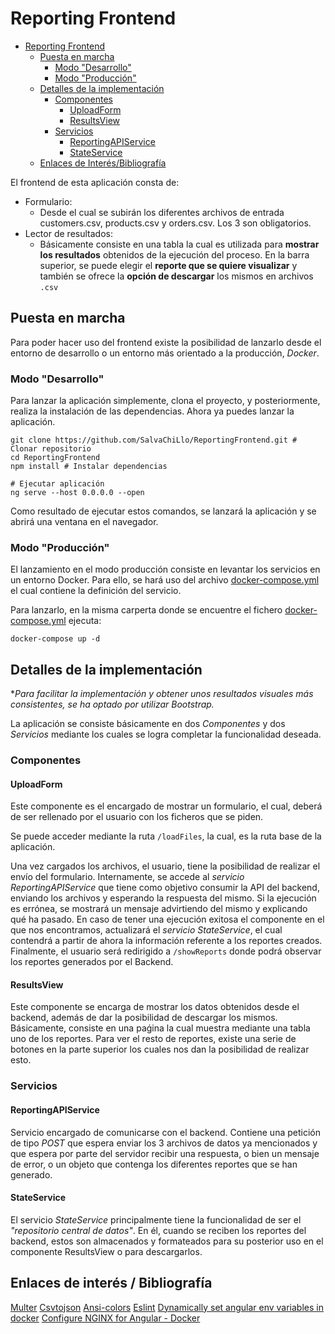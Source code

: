 # Reporting Frontend

- [Reporting Frontend](#reporting-frontend)
  - [Puesta en marcha](#puesta-en-marcha)
    - [Modo "Desarrollo"](#modo-desarrollo)
    - [Modo "Producción"](#modo-producción)
  - [Detalles de la implementación](#detalles-de-la-implementación)
    - [Componentes](#componentes)
      - [UploadForm](#uploadform)
      - [ResultsView](#resultsview)
    - [Servicios](#servicios)
      - [ReportingAPIService](#reportingapiservice)
      - [StateService](#stateservice)
  - [Enlaces de Interés/Bibliografía](#enlaces-de-interés--bibliografía)

El frontend de esta aplicación consta de:

- Formulario:
  - Desde el cual se subirán los diferentes archivos de entrada
    customers.csv, products.csv y orders.csv. Los 3 son obligatorios.
- Lector de resultados:
  - Básicamente consiste en una tabla la cual es utilizada para **mostrar los resultados** obtenidos de la ejecución del proceso. En la barra superior, se puede elegir el **reporte que se quiere visualizar** y también se ofrece la **opción de descargar** los mismos en archivos `.csv`

## Puesta en marcha

Para poder hacer uso del frontend existe la posibilidad de lanzarlo desde el entorno de desarrollo o un entorno más orientado a la producción, _Docker_.

### Modo "Desarrollo"

Para lanzar la aplicación simplemente, clona el proyecto, y posteriormente, realiza la instalación de las dependencias. Ahora ya puedes lanzar la aplicación.

```
git clone https://github.com/SalvaChiLlo/ReportingFrontend.git # Clonar repositorio
cd ReportingFrontend
npm install # Instalar dependencias

# Ejecutar aplicación
ng serve --host 0.0.0.0 --open
```

Como resultado de ejecutar estos comandos, se lanzará la aplicación y se abrirá una ventana en el navegador.

### Modo "Producción"

El lanzamiento en el modo producción consiste en levantar los servicios en un entorno Docker. Para ello, se hará uso del archivo [docker-compose.yml](https://github.com/SalvaChiLlo/ReportingFrontend/blob/main/docker-compose.yml) el cual contiene la definición del servicio.

Para lanzarlo, en la misma carperta donde se encuentre el fichero [docker-compose.yml](https://github.com/SalvaChiLlo/ReportingFrontend/blob/main/docker-compose.yml) ejecuta:

```
docker-compose up -d
```

## Detalles de la implementación

\*_Para facilitar la implementación y obtener unos resultados visuales más consistentes, se ha optado por utilizar Bootstrap._

La aplicación se consiste básicamente en dos _Componentes_ y dos _Servicios_ mediante los cuales se logra completar la funcionalidad deseada.

### Componentes

#### UploadForm

Este componente es el encargado de mostrar un formulario, el cual, deberá de ser rellenado por el usuario con los ficheros que se piden.

Se puede acceder mediante la ruta `/loadFiles`, la cual, es la ruta base de la aplicación.

Una vez cargados los archivos, el usuario, tiene la posibilidad de realizar el envío del formulario. Internamente, se accede al _servicio ReportingAPIService_ que tiene como objetivo consumir la API del backend, enviando los archivos y esperando la respuesta del mismo. Si la ejecución es errónea, se mostrará un mensaje advirtiendo del mismo y explicando qué ha pasado.
En caso de tener una ejecución exitosa el componente en el que nos encontramos, actualizará el _servicio StateService_, el cual contendrá a partir de ahora la información referente a los reportes creados.
Finalmente, el usuario será redirigido a `/showReports` donde podrá observar los reportes generados por el Backend.

#### ResultsView

Este componente se encarga de mostrar los datos obtenidos desde el backend, además de dar la posibilidad de descargar los mismos.
Básicamente, consiste en una paǵina la cual muestra mediante una tabla uno de los reportes.
Para ver el resto de reportes, existe una serie de botones en la parte superior los cuales nos dan la posibilidad de realizar esto.

### Servicios

#### ReportingAPIService

Servicio encargado de comunicarse con el backend. Contiene una petición de tipo _POST_ que espera enviar los 3 archivos de datos ya mencionados y que espera por parte del servidor recibir una respuesta, o bien un mensaje de error, o un objeto que contenga los diferentes reportes que se han generado.

#### StateService

El servicio _StateService_ principalmente tiene la funcionalidad de ser el _"repositorio central de datos"_. En él, cuando se reciben los reportes del backend, estos son almacenados y formateados para su posterior uso en el componente ResultsView o para descargarlos.

## Enlaces de interés / Bibliografía

[Multer](http://expressjs.com/en/resources/middleware/multer.html)
[Csvtojson](https://www.npmjs.com/package/csvtojson)
[Ansi-colors](https://www.npmjs.com/package/ansi-colors)
[Eslint](https://www.npmjs.com/package/eslint)
[Dynamically set angular env variables in docker](https://nkpremices.com/dynamically-set-angular-env-variables-in-docker/)
[Configure NGINX for Angular - Docker](https://dev.to/oneofthedevs/docker-angular-nginx-37e4)
